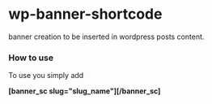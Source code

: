 # wp-banner-shortcode #
banner creation to be inserted in wordpress posts content.

### How to use ###

To use you simply add

**[banner_sc slug="slug_name"][/banner_sc]**

